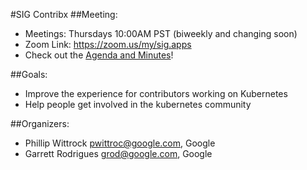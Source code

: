#SIG Contribx
##Meeting:
* Meetings: Thursdays 10:00AM PST (biweekly and changing soon)
* Zoom Link: https://zoom.us/my/sig.apps
* Check out the [Agenda and Minutes](https://docs.google.com/document/d/1qf-02B7EOrItQgwXFxgqZ5qjW0mtfu5qkYIF1Hl4ZLI/ )!

##Goals:
* Improve the experience for contributors working on Kubernetes
* Help people get involved in the kubernetes community

##Organizers:
* Phillip Wittrock pwittroc@google.com, Google
* Garrett Rodrigues grod@google.com, Google
